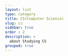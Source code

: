 ```yaml
---
layout: list
type: category
title: CS(Computer Science)
slug: cs
sidebar: true
order : 2
description: >
  about Studying CS 
grouped: true
---
```


